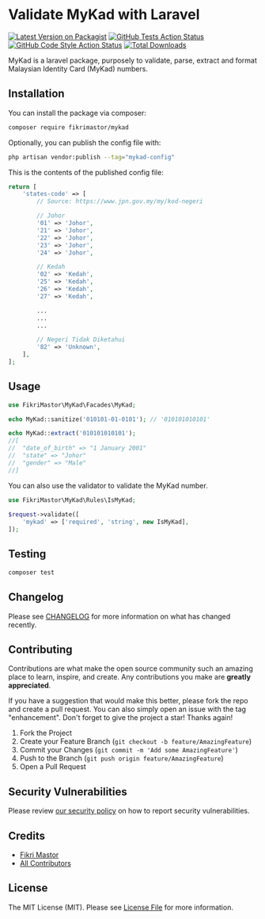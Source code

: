 # Validate MyKad with Laravel

[![Latest Version on Packagist](https://img.shields.io/packagist/v/fikrimastor/mykad.svg?style=flat-square)](https://packagist.org/packages/fikrimastor/mykad)
[![GitHub Tests Action Status](https://img.shields.io/github/actions/workflow/status/fikrimastor/mykad/run-tests.yml?branch=main&label=tests&style=flat-square)](https://github.com/fikrimastor/mykad/actions?query=workflow%3Arun-tests+branch%3Amain)
[![GitHub Code Style Action Status](https://img.shields.io/github/actions/workflow/status/fikrimastor/mykad/fix-php-code-style-issues.yml?branch=main&label=code%20style&style=flat-square)](https://github.com/fikrimastor/mykad/actions?query=workflow%3A"Fix+PHP+code+style+issues"+branch%3Amain)
[![Total Downloads](https://img.shields.io/packagist/dt/fikrimastor/mykad.svg?style=flat-square)](https://packagist.org/packages/fikrimastor/mykad)

MyKad is a laravel package, purposely to validate, parse, extract and format Malaysian Identity Card (MyKad) numbers.

## Installation

You can install the package via composer:

```bash
composer require fikrimastor/mykad
```

Optionally, you can publish the config file with:

```bash
php artisan vendor:publish --tag="mykad-config"
```

This is the contents of the published config file:

```php
return [
    'states-code' => [
        // Source: https://www.jpn.gov.my/my/kod-negeri

        // Johor
        '01' => 'Johor',
        '21' => 'Johor',
        '22' => 'Johor',
        '23' => 'Johor',
        '24' => 'Johor',

        // Kedah
        '02' => 'Kedah',
        '25' => 'Kedah',
        '26' => 'Kedah',
        '27' => 'Kedah',

        ...
        ...
        ...

        // Negeri Tidak Diketahui
        '82' => 'Unknown',
    ],
];
```

## Usage

```php
use FikriMastor\MyKad\Facades\MyKad;

echo MyKad::sanitize('010101-01-0101'); // '010101010101'

echo MyKad::extract('010101010101'); 
//[
//  "date_of_birth" => "1 January 2001"
//  "state" => "Johor"
//  "gender" => "Male"
//]
```

You can also use the validator to validate the MyKad number.

```php
use FikriMastor\MyKad\Rules\IsMyKad;
 
$request->validate([
    'mykad' => ['required', 'string', new IsMyKad],
]);
```

## Testing

```bash
composer test
```

## Changelog

Please see [CHANGELOG](CHANGELOG.md) for more information on what has changed recently.

## Contributing

Contributions are what make the open source community such an amazing place to learn, inspire, and create. Any
contributions you make are **greatly appreciated**.

If you have a suggestion that would make this better, please fork the repo and create a pull request. You can also
simply open an issue with the tag "enhancement".
Don't forget to give the project a star! Thanks again!

1. Fork the Project
2. Create your Feature Branch (`git checkout -b feature/AmazingFeature`)
3. Commit your Changes (`git commit -m 'Add some AmazingFeature'`)
4. Push to the Branch (`git push origin feature/AmazingFeature`)
5. Open a Pull Request

## Security Vulnerabilities

Please review [our security policy](../../security/policy) on how to report security vulnerabilities.

## Credits

- [Fikri Mastor](https://github.com/fikrimastor)
- [All Contributors](../../contributors)

## License

The MIT License (MIT). Please see [License File](LICENSE.md) for more information.
